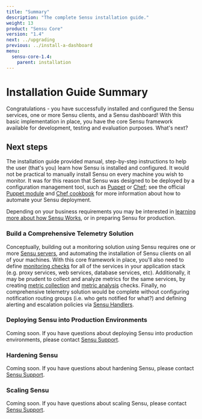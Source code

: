 ```yaml
---
title: "Summary"
description: "The complete Sensu installation guide."
weight: 13
product: "Sensu Core"
version: "1.4"
next: ../upgrading
previous: ../install-a-dashboard
menu:
  sensu-core-1.4:
    parent: installation
---
```


# Installation Guide Summary

Congratulations - you have successfully installed and configured the Sensu
services, one or more Sensu clients, and a Sensu dashboard! With this basic
implementation in place, you have the core Sensu framework available for
development, testing and evaluation purposes. What's next?

## Next steps

The installation guide provided manual, step-by-step instructions to help the
user (that's you) learn how Sensu is installed and configured. It would not be
practical to manually install Sensu on every machine you wish to monitor. It was
for this reason that Sensu was designed to be deployed by a configuration
management tool, such as [Puppet][1] or [Chef][2]; see the official [Puppet
module][3] and [Chef cookbook][4] for more information about how to automate
your Sensu deployment.

Depending on your business requirements you may be interested in [learning more
about how Sensu Works][5], or in preparing Sensu for production.

### Build a Comprehensive Telemetry Solution

Conceptually, building out a monitoring solution using Sensu requires one or
more [Sensu servers][6], and automating the installation of Sensu
clients on all of your machines. With this core framework in place, you'll also
need to define [monitoring checks][7] for all of the services in your
application stack (e.g. proxy services, web services, database services, etc).
Additionally, it may be prudent to collect and analyze metrics for the same
services, by creating [metric collection][8] and [metric analysis][9] checks.
Finally, no comprehensive telemetry solution would be complete without
configuring notification routing groups (i.e. who gets notified for what?) and
defining alerting and escalation policies via [Sensu Handlers][10].

### Deploying Sensu into Production Environments

Coming soon. If you have questions about deploying Sensu into production
environments, please contact [Sensu Support][11].

### Hardening Sensu

Coming soon. If you have questions about hardening Sensu, please contact [Sensu
Support][11].

### Scaling Sensu

Coming soon. If you have questions about scaling Sensu, please contact [Sensu
Support][11].

[1]:  http://puppet.com
[2]:  http://www.chef.io
[3]:  https://github.com/sensu/sensu-puppet
[4]:  https://github.com/sensu/sensu-chef
[5]:  ../../guides/overview
[6]:  #scaling-sensu
[7]:  ../../guides/intro-to-checks
[8]:  ../../guides/intro-to-checks#create-a-metric-collection-check
[9]:  ../../guides/intro-to-checks#create-a-metric-analysis-check
[10]: ../../guides/intro-to-handlers
[11]: https://helpdesk.sensuapp.com
